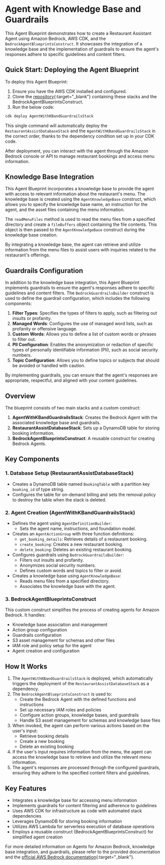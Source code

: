 <h1>Agent with Knowledge Base and Guardrails</h1>

This Agent Blueprint demonstrates how to create a Restaurant Assistant Agent using Amazon Bedrock, AWS CDK, and the `BedrockAgentBlueprintsConstruct`. It showcases the integration of a knowledge base and the implementation of guardrails to ensure the agent's responses adhere to specific guidelines and content filters.

<h2>Quick Start: Deploying the Agent Blueprint</h2>

To deploy this Agent Blueprint:

1. Ensure you have the AWS CDK installed and configured.
2. Clone the [repository](https://github.com/aws-samples/amazon-bedrock-samples){:target="\_blank"} containing these stacks and the BedrockAgentBlueprintsConstruct.
3. Run the below code:

```deploy_stack.ts
cdk deploy AgentWithKBandGuardrailsStack
```

This single command will automatically deploy the `RestaurantAssistDatabaseStack` and the `AgentWithKBandGuardrailsStack` in the correct order, thanks to the dependency condition set up in your CDK code.

After deployment, you can interact with the agent through the Amazon Bedrock console or API to manage restaurant bookings and access menu information.

<h2>Knowledge Base Integration</h2>

This Agent Blueprint incorporates a knowledge base to provide the agent with access to relevant information about the restaurant's menu. The knowledge base is created using the `AgentKnowledgeBase` construct, which allows you to specify the knowledge base name, an instruction for the agent, and the asset files containing the menu information.

The `readMenuFiles` method is used to read the menu files from a specified directory and create a `fileBuffers` object containing the file contents. This object is then passed to the `AgentKnowledgeBase` construct during the knowledge base creation.

By integrating a knowledge base, the agent can retrieve and utilize information from the menu files to assist users with inquiries related to the restaurant's offerings.

<h2>Guardrails Configuration</h2>

In addition to the knowledge base integration, this Agent Blueprint implements guardrails to ensure the agent's responses adhere to specific guidelines and content filters. The `BedrockGuardrailsBuilder` construct is used to define the guardrail configuration, which includes the following components:

1. **Filter Types**: Specifies the types of filters to apply, such as filtering out insults or profanity.
2. **Managed Words**: Configures the use of managed word lists, such as profanity or offensive language.
3. **Custom Words**: Allows you to define a list of custom words or phrases to filter out.
4. **PII Configuration**: Enables the anonymization or redaction of specific types of personally identifiable information (PII), such as social security numbers.
5. **Topic Configuration**: Allows you to define topics or subjects that should be avoided or handled with caution.

By implementing guardrails, you can ensure that the agent's responses are appropriate, respectful, and aligned with your content guidelines.

<h2>Overview</h2>

The blueprint consists of two main stacks and a custom construct:

1. **AgentWithKBandGuardrailsStack**: Creates the Bedrock Agent with the associated knowledge base and guardrails.
2. **RestaurantAssistDatabaseStack**: Sets up a DynamoDB table for storing booking information.
3. **BedrockAgentBlueprintsConstruct**: A reusable construct for creating Bedrock Agents.

<h2>Key Components</h2>

<h3>1. Database Setup (RestaurantAssistDatabaseStack)</h3>

- Creates a DynamoDB table named `BookingTable` with a partition key `booking_id` of type string.
- Configures the table for on-demand billing and sets the removal policy to destroy the table when the stack is deleted.

<h3>2. Agent Creation (AgentWithKBandGuardrailsStack)</h3>

- Defines the agent using `AgentDefinitionBuilder`:
  - Sets the agent name, instructions, and foundation model.
- Creates an `AgentActionGroup` with three function definitions:
  - `get_booking_details`: Retrieves details of a restaurant booking.
  - `create_booking`: Creates a new restaurant booking.
  - `delete_booking`: Deletes an existing restaurant booking.
- Configures guardrails using `BedrockGuardrailsBuilder`:
  - Filters out insults and profanity.
  - Anonymizes social security numbers.
  - Defines custom words and topics to filter or avoid.
- Creates a knowledge base using `AgentKnowledgeBase`:
  - Reads menu files from a specified directory.
  - Associates the knowledge base with the agent.

<h3>3. BedrockAgentBlueprintsConstruct</h3>

This custom construct simplifies the process of creating agents for Amazon Bedrock. It handles:

- Knowledge base association and management
- Action group configuration
- Guardrails configuration
- S3 asset management for schemas and other files
- IAM role and policy setup for the agent
- Agent creation and configuration

<h2>How It Works</h2>

1. The `AgentWithKBandGuardrailsStack` is deployed, which automatically triggers the deployment of the `RestaurantAssistDatabaseStack` as a dependency.
2. The `BedrockAgentBlueprintsConstruct` is used to:
   - Create the Bedrock Agent with the defined functions and instructions
   - Set up necessary IAM roles and policies
   - Configure action groups, knowledge bases, and guardrails
   - Handle S3 asset management for schemas and knowledge base files
3. When invoked, the agent can perform various actions based on the user's input:
   - Retrieve booking details
   - Create a new booking
   - Delete an existing booking
4. If the user's input requires information from the menu, the agent can access the knowledge base to retrieve and utilize the relevant menu information.
5. The agent's responses are processed through the configured guardrails, ensuring they adhere to the specified content filters and guidelines.

<h2>Key Features</h2>

- Integrates a knowledge base for accessing menu information
- Implements guardrails for content filtering and adherence to guidelines
- Uses AWS CDK for infrastructure as code with automated stack dependencies
- Leverages DynamoDB for storing booking information
- Utilizes AWS Lambda for serverless execution of database operations
- Employs a reusable construct (BedrockAgentBlueprintsConstruct) for simplified agent creation

For more detailed information on Agents for Amazon Bedrock, knowledge base integration, and guardrails, please refer to the provided documentation and the [official AWS Bedrock documentation](https://docs.aws.amazon.com/bedrock/latest/userguide/agents.html){:target="\_blank"}.
